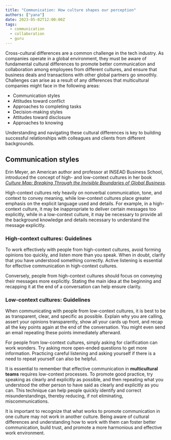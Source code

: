 ```yaml
---
title: "Communication: How culture shapes our perception"
authors: ["yana"]
date: 2023-05-02T12:00:00Z
tags:
  - communication
  - collaboration
  - guru
---
```


Cross-cultural differences are a common challenge in the tech industry. As companies operate in a global environment, they must be aware of fundamental cultural differences to promote better communication and collaboration among employees from different cultures, and ensure that business deals and transactions with other global partners go smoothly. Challenges can arise as a result of any differences that multicultural companies might face in the following areas:

- Communication styles
- Attitudes toward conflict
- Approaches to completing tasks
- Decision-making styles
- Attitudes toward disclosure
- Approaches to knowing

Understanding and navigating these cultural differences is key to building successful relationships with colleagues and clients from different backgrounds.

## Communication styles

Erin Meyer, an American author and professor at INSEAD Business School, introduced the concept of high- and low-context cultures in her book _[Culture Map: Breaking Through the Invisible Boundaries of Global Business](https://erinmeyer.com/books/the-culture-map/)_.

High-context cultures rely heavily on nonverbal communication, tone, and context to convey meaning, while low-context cultures place greater emphasis on the explicit language used and details. For example, in a high-context culture, it may be inappropriate to deliver certain messages too explicitly, while in a low-context culture, it may be necessary to provide all the background knowledge and details necessary to understand the message explicitly.

### High-context cultures: Guidelines

To work effectively with people from high-context cultures, avoid forming opinions too quickly, and listen more than you speak. When in doubt, clarify that you have understood something correctly. Active listening is essential for effective communication in high-context cultures.

Conversely, people from high-context cultures should focus on conveying their messages more explicitly. Stating the main idea at the beginning and recapping it at the end of a conversation can help ensure clarity.

### Low-context cultures: Guidelines

When communicating with people from low-context cultures, it is best to be as transparent, clear, and specific as possible. Explain why you are calling, assert your opinions transparently, show all your cards up front, and recap all the key points again at the end of the conversation. You might even send an email repeating these points immediately afterward.

For people from low-context cultures, simply asking for clarification can work wonders. Try asking more open-ended questions to get more information. Practicing careful listening and asking yourself if there is a need to repeat yourself can also be helpful.

It is essential to remember that effective communication in **multicultural teams** requires low-context processes. To promote good practice, try speaking as clearly and explicitly as possible, and then repeating what you understood the other person to have said as clearly and explicitly as you can. This technique can help people quickly identify and correct misunderstandings, thereby reducing, if not eliminating, miscommunications.

It is important to recognize that what works to promote communication in one culture may not work in another culture. Being aware of cultural differences and understanding how to work with them can foster better communication, build trust, and promote a more harmonious and effective work environment.
